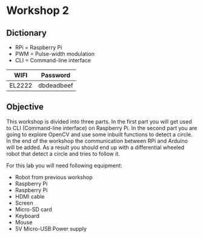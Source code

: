 # Workshop 2

## Dictionary
* RPi = Raspberry Pi
* PWM = Pulse-width modulation
* CLI = Command-line interface

| WIFI | Password |
| -- | -- |
| EL2222 | dbdeadbeef |

## Objective

This workshop is divided into three parts. In the first part you will get used to CLI (Command-line interface) on Raspberry Pi. In the second part you are going to explore OpenCV and use some inbuilt functions to detect a circle. In the end of the workshop the communication between RPi and Arduino will be added. As a result you should end up with a differential wheeled robot that detect a circle and tries to follow it. 

For this lab you will need following equipment:
* Robot from previous workshop
* Raspberry Pi
* Raspberry Pi
* HDMI cable
* Screen
* Micro-SD card
* Keyboard
* Mouse
* 5V Micro-USB Power supply
